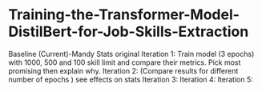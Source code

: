 # Training-the-Transformer-Model-DistilBert-for-Job-Skills-Extraction

Baseline (Current)-Mandy Stats original
Iteration 1: Train model (3 epochs) with 1000, 500 and 100 skill limit and compare their metrics. Pick most promising then explain why.
Iteration 2: (Compare results for different number of epochs ) see effects on stats
Iteration 3: 
Iteration 4:
Iteration 5:
